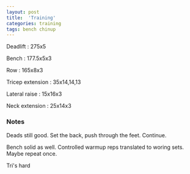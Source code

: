 ```yaml
---
layout: post
title:  'Training'
categories: training
tags: bench chinup
---
```


Deadlift  :  275x5

Bench : 177.5x5x3

Row : 165x8x3

Tricep extension  :  35x14,14,13

Lateral raise  :  15x16x3

Neck extension  :  25x14x3

### Notes

Deads still good. Set the back, push through the feet. Continue.

Bench solid as well. Controlled warmup reps translated to woring sets. Maybe repeat once.

Tri's hard
